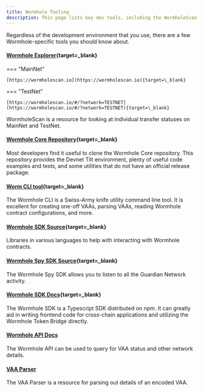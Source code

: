 ```yaml
---
title: Wormhole Tooling
description: This page lists key dev tools, including the WormholeScan Explorer, Core protocol repo, Wormhole CLI, Wormhole SDKs, and APIs for querying network data.
---
```


Regardless of the development environment that you use, there are a few Wormhole-specific tools you should know about.

#### [Wormhole Explorer](https://wormholescan.io){target=\_blank}

=== "MainNet"

	[https://wormholescan.io](https://wormholescan.io){target=\_blank}

=== "TestNet"

	[https://wormholescan.io/#/?network=TESTNET](https://wormholescan.io/#/?network=TESTNET){target=\_blank}

WormholeScan is a resource for looking at individual transfer statuses on MainNet and TestNet.

#### [Wormhole Core Repository](https://github.com/wormhole-foundation/wormhole/tree/main/){target=\_blank}

Most developers find it useful to clone the Wormhole Core repository. This repository provides the Devnet Tilt environment, plenty of useful code examples and tests, and some utilities that do not have an official release package.

#### [Worm CLI tool](https://github.com/wormhole-foundation/wormhole/tree/main/clients/js){target=\_blank}

The Wormhole CLI is a Swiss-Army knife utility command line tool. It is excellent for creating one-off VAAs, parsing VAAs, reading Wormhole contract configurations, and more.

#### [Wormhole SDK Source](https://github.com/wormhole-foundation/wormhole/tree/main/sdk){target=\_blank}

Libraries in various languages to help with interacting with Wormhole contracts.

#### [Wormhole Spy SDK Source](https://github.com/wormhole-foundation/wormhole/tree/main/spydk/js){target=\_blank}

The Wormhole Spy SDK allows you to listen to all the Guardian Network activity.

#### [Wormhole SDK Docs](../../reference/sdk-docs/README.md){target=\_blank}

The Wormhole SDK is a Typescript SDK distributed on npm. It can greatly aid in writing frontend code for cross-chain applications and utilizing the Wormhole Token Bridge directly.

#### [Wormhole API Docs](../../reference/api-docs/README.md)

The Wormhole API can be used to query for VAA status and other network details.

#### [VAA Parser](https://vaa.dev/#/parse)

The VAA Parser is a resource for parsing out details of an encoded VAA.